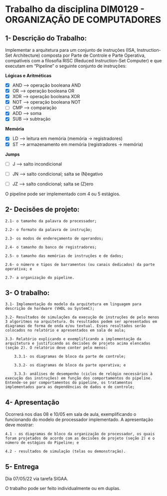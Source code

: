 # Trabalho da disciplina DIM0129 - ORGANIZAÇÃO DE COMPUTADORES

## 1- Descrição do Trabalho:

Implementar a arquitetura para um conjunto de instruções (ISA, Instruction-Set Architecture) composta por Parte de Controle e Parte Operativa, compatíveis com a filosofia RISC (Reduced Instruction-Set Computer) e que executam em “Pipeline” o seguinte conjunto de instruções:

**Lógicas e Aritméticas**
- [x] AND —> operação booleana AND
- [x] OR —> operação booleana OR
- [x] XOR —> operação booleana XOR
- [x] NOT —> operação booleana NOT
- [ ] CMP —> comparação
- [x] ADD —> soma
- [x] SUB —> subtração

**Memória**
- [x] LD —> leitura em memória (memória -> registradores)
- [x] ST —> armazenamento em memória (registradores -> memória)

**Jumps**
- [ ] J —> salto incondicional
- [ ] JN —> salto condicional; salta se (N)egativo
- [ ] JZ —> salto condicional; salta se (Z)ero


O pipeline pode ser implementado com 4 ou 5 estágios.

## 2- Decisões de projeto:

    2.1- o tamanho da palavra do processador;

    2.2- o formato da palavra de instrução;

    2.3- os modos de endereçamento de operandos;

    2.4- o tamanho do banco de registradores;

    2.5- o tamanho das memórias de instruções e de dados;

    2.6- o número e tipos de barramentos (ou canais dedicados) da parte operativa; e

    2.7- a organização do pipeline.

## 3- O trabalho:

    3.1- Implementação do modelo da arquitetura em linguagem para descrição de hardware (VHDL ou SystemC);

    3.2- Resultados de simulações da execução de instruções de pelo menos 3 algoritmos na arquitetura. Os resultados podem ser apresentados em diagramas de forma de onda e/ou textual. Esses resultados serão colocados no relatório e apresentados em sala de aula;

    3.3- Relatório explicando e exemplificando a implementação da arquitetura e justificando as decisões de projeto acima elencadas (seção 2). O relatório deve conter pelo menos:

    	3.3.1- os diagramas de bloco da parte de controle;

    	3.3.2- os diagramas de bloco da parte operativa; e

        3.3.3- análises de desempenho (ciclos de relógio necessários à execução das instruções) em função dos comportamentos do pipeline. Entende-se por comportamentos do pipeline, os tratamentos implementados para as dependências de dados e de controle;

## 4- Apresentação

Ocorrerá nos dias 08 e 10/05 em sala de aula, exemplificando o funcionando do modelo de processador implementado. A apresentação deve mostrar:

    4.1 - os diagramas de bloco da organização do processador, os quais foram projetados de acordo com as decisões de projeto (seção 2) e o número de estágios do Pipeline; e

    4.2 - resultados de simulação (telas ou demonstração).

## 5- Entrega

Dia 07/05/22 via tarefa SIGAA.

O trabalho pode ser feito individualmente ou em duplas.
